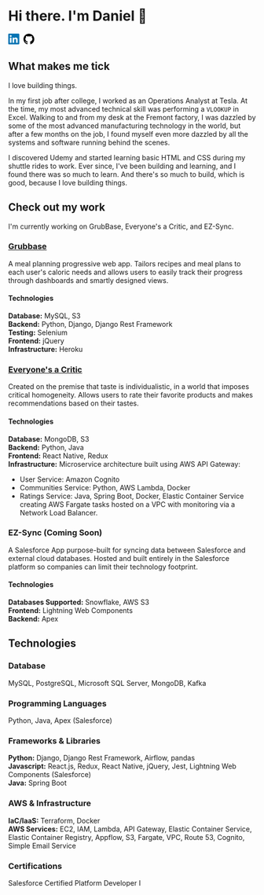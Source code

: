 # Hi there. I'm Daniel :wave:
<a href="https://www.linkedin.com/in/daniellong303/"><img src="images/linkedin.png" height="22" alt="LinkedIn Logo"></a>
<a href="https://github.com/24dlong"><img src="images/github.png" height="22" alt="GitHub Logo "></a>

## What makes me tick
I love building things.

In my first job after college, I worked as an Operations Analyst at Tesla. At the time, my most advanced technical skill was performing a `VLOOKUP` in Excel. Walking to and from my desk at the Fremont factory, I was dazzled by some of the most advanced manufacturing technology in the world, but after a few months on the job, I found myself even more dazzled by all the systems and software running behind the scenes.

I discovered Udemy and started learning basic HTML and CSS during my shuttle rides to work. Ever since, I've been building and learning, and I found there was so much to learn. And there's so much to build, which is good, because I love building things.

## Check out my work
I'm currently working on GrubBase, Everyone's a Critic, and EZ-Sync.

### [Grubbase](https://www.grubbase.com)
A meal planning progressive web app. Tailors recipes and meal plans to each user's caloric needs and allows users to easily track their progress through dashboards and smartly designed views.
#### Technologies
**Database:** MySQL, S3  
**Backend:** Python, Django, Django Rest Framework  
**Testing:** Selenium  
**Frontend:** jQuery  
**Infrastructure:** Heroku  

### [Everyone's a Critic](https://github.com/everyones-a-critic)
Created on the premise that taste is individualistic, in a world that imposes critical homogeneity. Allows users to rate their favorite products and makes recommendations based on their tastes.

#### Technologies
**Database:** MongoDB, S3  
**Backend:** Python, Java  
**Frontend:** React Native, Redux  
**Infrastructure:** Microservice architecture built using AWS API Gateway:
* User Service: Amazon Cognito
* Communities Service: Python, AWS Lambda, Docker
* Ratings Service: Java, Spring Boot, Docker, Elastic Container Service creating AWS Fargate tasks hosted on a VPC with monitoring via a Network Load Balancer.

### EZ-Sync (Coming Soon)
A Salesforce App purpose-built for syncing data between Salesforce and external cloud databases. Hosted and built entirely in the Salesforce platform so companies can limit their technology footprint.

#### Technologies
**Databases Supported:** Snowflake, AWS S3  
**Frontend:** Lightning Web Components  
**Backend:** Apex  

## Technologies
### Database
MySQL, PostgreSQL, Microsoft SQL Server, MongoDB, Kafka

### Programming Languages
Python, Java, Apex (Salesforce)

### Frameworks & Libraries
**Python:** Django, Django Rest Framework, Airflow, pandas  
**Javascript:** React.js, Redux, React Native, jQuery, Jest, Lightning Web Components (Salesforce)  
**Java:** Spring Boot

### AWS & Infrastructure
**IaC/IaaS:** Terraform, Docker  
**AWS Services:** EC2, IAM, Lambda, API Gateway, Elastic Container Service, Elastic Container Registry, Appflow, S3, Fargate, VPC, Route 53, Cognito, Simple Email Service

### Certifications
Salesforce Certified Platform Developer I